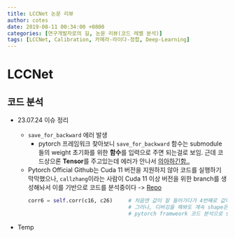 ```yaml
---
title: LCCNet 논문 리뷰
author: cotes
date: 2019-08-11 00:34:00 +0800
categories: [연구개발자로의 길, 논문 리뷰(코드 레벨 분석)]
tags: [LCCNet, Calibration, 카메라-라이다-정합, Deep-Learning]
---
```


# LCCNet

## 코드 분석
- 23.07.24 이슈 정리
  - `save_for_backward` 에러 발생
    - pytorch 프레임워크 찾아보니 `save_for_backward` 함수는 submodule들의 weight 초기화를 위한 **함수**를 입력으로 주면 되는걸로 보임. 근데 코드상으론 **Tensor**를 주고있는데 에러가 안나서 <u>의아하긴함..</u>
  - Pytorch Official Github는 Cuda 11 버전을 지원하지 않아 코드를 실행하기 막막했으나, `callzhang`이라는 사람이 Cuda 11 이상 버전을 위한 branch를 생성해놔서 이를 기반으로 코드를 분석중이다 -> [Repo](https://github.com/callzhang/LCCNet/tree/main)
    ```python
    corr6 = self.corr(c16, c26)     # 처음엔 값이 잘 들어가다가 4번째로 값이 들어갈 때 c26이 비어있다며 에러남.
                                    # 그러나, 디버깅을 해봐도 계속 shape은 정상적으로 출력됌. 환장하겠음.
                                    # pytorch framweork 코드 분석으로 save_backward 에러는 해결한걸로 보임
    ```

- Temp